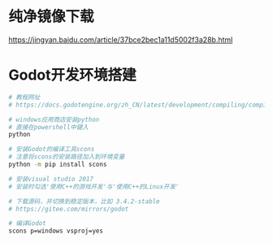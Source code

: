 # 纯净镜像下载
https://jingyan.baidu.com/article/37bce2bec1a11d5002f3a28b.html

# Godot开发环境搭建
```sh
# 教程网址
# https://docs.godotengine.org/zh_CN/latest/development/compiling/compiling_for_windows.html

# windows应用商店安装python
# 直接在powershell中键入
python

# 安装Godot的编译工具scons
# 注意将scons的安装路径加入到环境变量
python -m pip install scons

# 安装visual studio 2017
# 安装时勾选'使用C++的游戏开发'与'使用C++的Linux开发'

# 下载源码，并切换到稳定版本，比如 3.4.2-stable
# https://gitee.com/mirrors/godot

# 编译Godot
scons p=windows vsproj=yes
```

